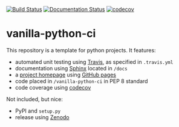 [![Build Status](https://travis-ci.com/ManuelMBaumann/vanilla-python-ci.svg?branch=master)](https://travis-ci.com/ManuelMBaumann/vanilla-python-ci)
[![Documentation Status](https://readthedocs.org/projects/vanilla-python-ci/badge/?version=latest)](https://vanilla-python-ci.readthedocs.io/en/latest/?badge=latest)
[![codecov](https://codecov.io/gh/ManuelMBaumann/vanilla-python-ci/branch/master/graph/badge.svg)](https://codecov.io/gh/ManuelMBaumann/vanilla-python-ci)

vanilla-python-ci
=================

This repository is a template for python projects. It features:

* automated unit testing using [Travis](https://travis-ci.com/), as specified in `.travis.yml`
* documentation using [Sphinx](https://docs.readthedocs.io/en/stable/intro/getting-started-with-sphinx.html) located in `/docs`
* a [project homepage](http://manuelbaumann.de/vanilla-python-ci/) using [GitHub pages](https://pages.github.com/)
* code placed in `/vanilla-python-ci` in PEP 8 standard 
* code coverage using [codecov](https://codecov.io/)

Not included, but nice:
* PyPI and `setup.py` 
* release using [Zenodo](https://guides.github.com/activities/citable-code/)
